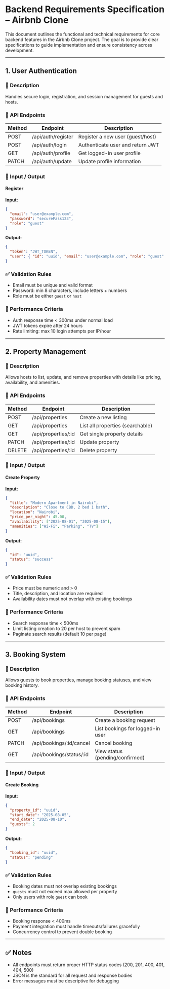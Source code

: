 # Backend Requirements Specification – Airbnb Clone

This document outlines the functional and technical requirements for core backend features in the Airbnb Clone project. The goal is to provide clear specifications to guide implementation and ensure consistency across development.

---

## 1. User Authentication

### 🧩 Description

Handles secure login, registration, and session management for guests and hosts.

### 📌 API Endpoints

| Method | Endpoint            | Description                          |
|--------|---------------------|--------------------------------------|
| POST   | /api/auth/register  | Register a new user (guest/host)     |
| POST   | /api/auth/login     | Authenticate user and return JWT     |
| GET    | /api/auth/profile   | Get logged-in user profile           |
| PATCH  | /api/auth/update    | Update profile information           |

### 🔄 Input / Output

#### Register

**Input:**

```json
{
  "email": "user@example.com",
  "password": "securePass123",
  "role": "guest"
}
````

**Output:**

```json
{
  "token": "JWT_TOKEN",
  "user": { "id": "uuid", "email": "user@example.com", "role": "guest" }
}
```

### ✅ Validation Rules

* Email must be unique and valid format
* Password: min 8 characters, include letters + numbers
* Role must be either `guest` or `host`

### 🚀 Performance Criteria

* Auth response time < 300ms under normal load
* JWT tokens expire after 24 hours
* Rate limiting: max 10 login attempts per IP/hour

---

## 2. Property Management

### 🧩 Description

Allows hosts to list, update, and remove properties with details like pricing, availability, and amenities.

### 📌 API Endpoints

| Method | Endpoint             | Description                      |
| ------ | -------------------- | -------------------------------- |
| POST   | /api/properties      | Create a new listing             |
| GET    | /api/properties      | List all properties (searchable) |
| GET    | /api/properties/\:id | Get single property details      |
| PATCH  | /api/properties/\:id | Update property                  |
| DELETE | /api/properties/\:id | Delete property                  |

### 🔄 Input / Output

#### Create Property

**Input:**

```json
{
  "title": "Modern Apartment in Nairobi",
  "description": "Close to CBD, 2 bed 1 bath",
  "location": "Nairobi",
  "price_per_night": 45.00,
  "availability": ["2025-08-01", "2025-08-15"],
  "amenities": ["Wi-Fi", "Parking", "TV"]
}
```

**Output:**

```json
{
  "id": "uuid",
  "status": "success"
}
```

### ✅ Validation Rules

* Price must be numeric and > 0
* Title, description, and location are required
* Availability dates must not overlap with existing bookings

### 🚀 Performance Criteria

* Search response time < 500ms
* Limit listing creation to 20 per host to prevent spam
* Paginate search results (default 10 per page)

---

## 3. Booking System

### 🧩 Description

Allows guests to book properties, manage booking statuses, and view booking history.

### 📌 API Endpoints

| Method | Endpoint                  | Description                      |
| ------ | ------------------------- | -------------------------------- |
| POST   | /api/bookings             | Create a booking request         |
| GET    | /api/bookings             | List bookings for logged-in user |
| PATCH  | /api/bookings/\:id/cancel | Cancel booking                   |
| GET    | /api/bookings/status/\:id | View status (pending/confirmed)  |

### 🔄 Input / Output

#### Create Booking

**Input:**

```json
{
  "property_id": "uuid",
  "start_date": "2025-08-05",
  "end_date": "2025-08-10",
  "guests": 2
}
```

**Output:**

```json
{
  "booking_id": "uuid",
  "status": "pending"
}
```

### ✅ Validation Rules

* Booking dates must not overlap existing bookings
* `guests` must not exceed max allowed per property
* Only users with role `guest` can book

### 🚀 Performance Criteria

* Booking response < 400ms
* Payment integration must handle timeouts/failures gracefully
* Concurrency control to prevent double booking

---

## ✅ Notes

* All endpoints must return proper HTTP status codes (200, 201, 400, 401, 404, 500)
* JSON is the standard for all request and response bodies
* Error messages must be descriptive for debugging

